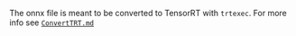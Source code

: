 The onnx file is meant to be converted to TensorRT with `trtexec`. For more info see [`ConvertTRT.md`](../../ConvertTRT.md)
